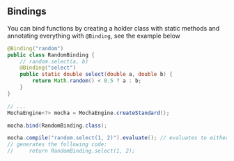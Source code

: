 ## Bindings

You can bind functions by creating a holder class with static methods and
annotating everything with `@Binding`, see the example below

<!--@formatter:off-->
```java
@Binding("random")
public class RandomBinding {
    // random.select(a, b)
    @Binding("select")
    public static double select(double a, double b) {
        return Math.random() < 0.5 ? a : b;
    }
}

// ...
MochaEngine<?> mocha = MochaEngine.createStandard();

mocha.bind(RandomBinding.class);

mocha.compile("random.select(1, 2)").evaluate(); // evaluates to either 1 or 2
// generates the following code:
//     return RandomBinding.select(1, 2);
```
<!--@formatter:on-->